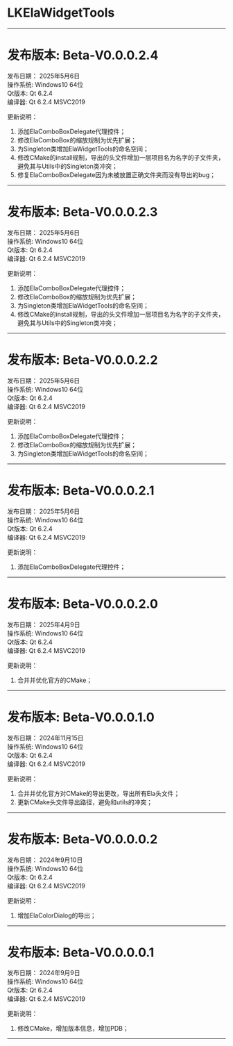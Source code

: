 # LKElaWidgetTools
  
***  
  
# 发布版本:   Beta-V0.0.0.2.4
发布日期：  2025年5月6日  
操作系统:   Windows10 64位  
Qt版本:     Qt 6.2.4  
编译器:     Qt 6.2.4 MSVC2019  

更新说明： 
1. 添加ElaComboBoxDelegate代理控件；  
2. 修改ElaComboBox的缩放规制为优先扩展；  
3. 为Singleton类增加ElaWidgetTools的命名空间；  
4. 修改CMake的install规制，导出的头文件增加一层项目名为名字的子文件夹，避免其与Utils中的Singleton类冲突；  
5. 修复ElaComboBoxDelegate因为未被放置正确文件夹而没有导出的bug；  
  
***  
  
# 发布版本:   Beta-V0.0.0.2.3
发布日期：  2025年5月6日  
操作系统:   Windows10 64位  
Qt版本:     Qt 6.2.4  
编译器:     Qt 6.2.4 MSVC2019  

更新说明： 
1. 添加ElaComboBoxDelegate代理控件；  
2. 修改ElaComboBox的缩放规制为优先扩展；  
3. 为Singleton类增加ElaWidgetTools的命名空间；  
4. 修改CMake的install规制，导出的头文件增加一层项目名为名字的子文件夹，避免其与Utils中的Singleton类冲突；  
  
***  
  
# 发布版本:   Beta-V0.0.0.2.2
发布日期：  2025年5月6日  
操作系统:   Windows10 64位  
Qt版本:     Qt 6.2.4  
编译器:     Qt 6.2.4 MSVC2019  

更新说明： 
1. 添加ElaComboBoxDelegate代理控件；  
2. 修改ElaComboBox的缩放规制为优先扩展；  
3. 为Singleton类增加ElaWidgetTools的命名空间；  
  
***  
  
# 发布版本:   Beta-V0.0.0.2.1
发布日期：  2025年5月6日  
操作系统:   Windows10 64位  
Qt版本:     Qt 6.2.4  
编译器:     Qt 6.2.4 MSVC2019  

更新说明： 
1. 添加ElaComboBoxDelegate代理控件；  
  
***  
  
# 发布版本:   Beta-V0.0.0.2.0
发布日期：  2025年4月9日  
操作系统:   Windows10 64位  
Qt版本:     Qt 6.2.4  
编译器:     Qt 6.2.4 MSVC2019  

更新说明： 
1. 合并并优化官方的CMake；  
  
***  
  
# 发布版本:   Beta-V0.0.0.1.0
发布日期：  2024年11月15日  
操作系统:   Windows10 64位  
Qt版本:     Qt 6.2.4  
编译器:     Qt 6.2.4 MSVC2019  

更新说明： 
1. 合并并优化官方对CMake的导出更改，导出所有Ela头文件；
2. 更新CMake头文件导出路径，避免和utils的冲突；
  
***  
  
# 发布版本:   Beta-V0.0.0.0.2
发布日期：  2024年9月10日  
操作系统:   Windows10 64位  
Qt版本:     Qt 6.2.4  
编译器:     Qt 6.2.4 MSVC2019  

更新说明： 
1. 增加ElaColorDialog的导出；
  
***  
  
# 发布版本:   Beta-V0.0.0.0.1
发布日期：  2024年9月9日  
操作系统:   Windows10 64位  
Qt版本:     Qt 6.2.4  
编译器:     Qt 6.2.4 MSVC2019  

更新说明： 
1. 修改CMake，增加版本信息，增加PDB；
  
***  
  